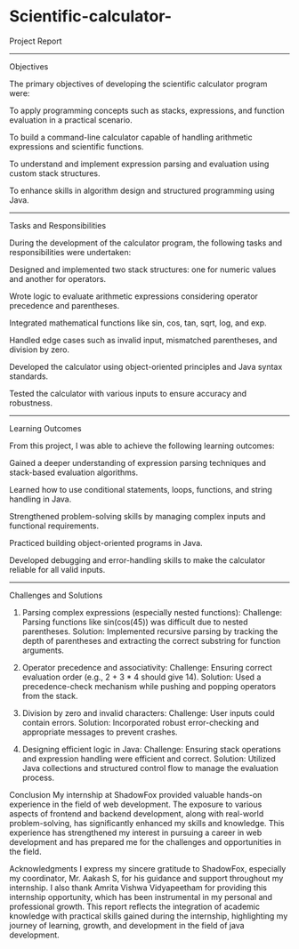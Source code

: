 # Scientific-calculator-
Project Report


---

Objectives

The primary objectives of developing the scientific calculator program were:

To apply programming concepts such as stacks, expressions, and function evaluation in a practical scenario.

To build a command-line calculator capable of handling arithmetic expressions and scientific functions.

To understand and implement expression parsing and evaluation using custom stack structures.

To enhance skills in algorithm design and structured programming using Java.



---

Tasks and Responsibilities

During the development of the calculator program, the following tasks and responsibilities were undertaken:

Designed and implemented two stack structures: one for numeric values and another for operators.

Wrote logic to evaluate arithmetic expressions considering operator precedence and parentheses.

Integrated mathematical functions like sin, cos, tan, sqrt, log, and exp.

Handled edge cases such as invalid input, mismatched parentheses, and division by zero.

Developed the calculator using object-oriented principles and Java syntax standards.

Tested the calculator with various inputs to ensure accuracy and robustness.



---

Learning Outcomes

From this project, I was able to achieve the following learning outcomes:

Gained a deeper understanding of expression parsing techniques and stack-based evaluation algorithms.

Learned how to use conditional statements, loops, functions, and string handling in Java.

Strengthened problem-solving skills by managing complex inputs and functional requirements.

Practiced building object-oriented programs in Java.

Developed debugging and error-handling skills to make the calculator reliable for all valid inputs.



---

Challenges and Solutions

1. Parsing complex expressions (especially nested functions):
Challenge: Parsing functions like sin(cos(45)) was difficult due to nested parentheses.
Solution: Implemented recursive parsing by tracking the depth of parentheses and extracting the correct substring for function arguments.

2. Operator precedence and associativity:
Challenge: Ensuring correct evaluation order (e.g., 2 + 3 * 4 should give 14).
Solution: Used a precedence-check mechanism while pushing and popping operators from the stack.

3. Division by zero and invalid characters:
Challenge: User inputs could contain errors.
Solution: Incorporated robust error-checking and appropriate messages to prevent crashes.

4. Designing efficient logic in Java:
Challenge: Ensuring stack operations and expression handling were efficient and correct.
Solution: Utilized Java collections and structured control flow to manage the evaluation process.

Conclusion
My internship at ShadowFox provided valuable hands-on experience in the field of web
development. The exposure to various aspects of frontend and backend development, along
with real-world problem-solving, has significantly enhanced my skills and knowledge. This
experience has strengthened my interest in pursuing a career in web development and has
prepared me for the challenges and opportunities in the field.

Acknowledgments
I express my sincere gratitude to ShadowFox, especially my coordinator, Mr. Aakash S, for his
guidance and support throughout my internship. I also thank Amrita Vishwa Vidyapeetham for
providing this internship opportunity, which has been instrumental in my personal and
professional growth.
This report reflects the integration of academic knowledge with practical skills gained during the
internship, highlighting my journey of learning, growth, and development in the field of java
development.


